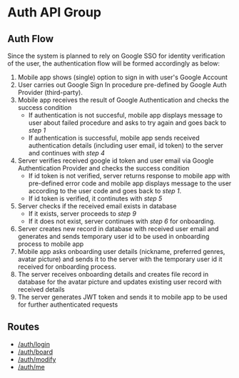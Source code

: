 # Auth API Group

## Auth Flow
Since the system is planned to rely on Google SSO for identity verification of the user, the authentication flow will be formed accordingly as below:
1. Mobile app shows (single) option to sign in with user's Google Account
2. User carries out Google Sign In procedure pre-defined by Google Auth Provider (third-party).
3. Mobile app receives the result of Google Authentication and checks the success condition
   - If authentication is not succesful, mobile app displays message to user about failed procedure and asks to try again and goes back to *step 1*
   - If authentication is successful, mobile app sends received authentication details (including user email, id token) to the server and continues with *step 4*
4. Server verifies received google id token and user email via Google Authentication Provider and checks the success condition
   - If id token is not verified, server returns response to mobile app with pre-defined error code and mobile app displays message to the user according to the user code and goes back to *step 1*.
   - If id token is verified, it continutes with *step 5*
5. Server checks if the received email exists in database
   - If it exists, server proceeds to *step 9*
   - If it does not exist, server continues with *step 6* for onboarding.
6. Server creates new record in database with received user email and generates and sends temporary user id to be used in onboarding process to mobile app
7. Mobile app asks onboarding user details (nickname, preferred genres, avatar picture) and sends it to the server with the temporary user id it received for onboarding process.
8. The server receives onboarding details and creates file record in database for the avatar picture and updates existing user record with received details
9. The server generates JWT token and sends it to mobile app to be used for further authenticated requests

## Routes
- [/auth/login](login.md)
- [/auth/board](board.md)
- [/auth/modify](modify.md)
- [/auth/me](me.md)